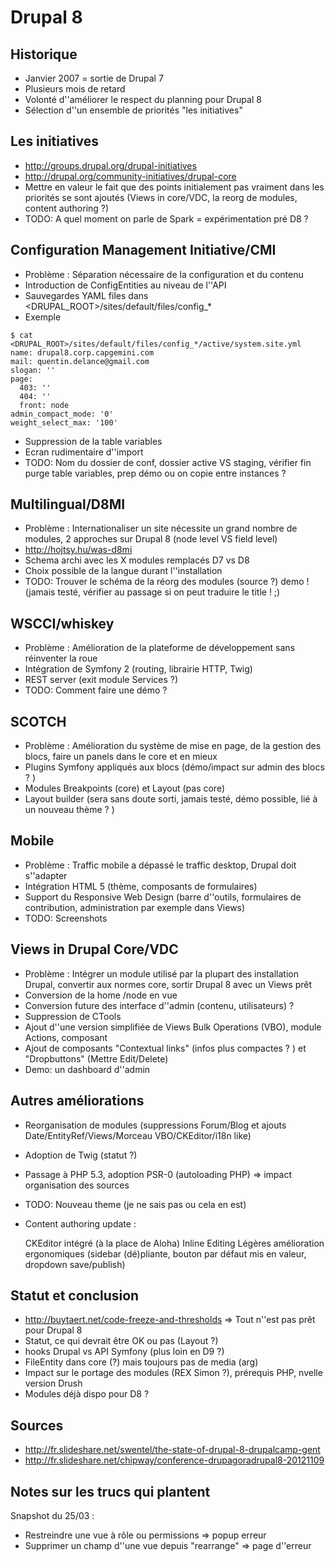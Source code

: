 
Drupal 8
========


Historique
----------

* Janvier 2007 = sortie de Drupal 7
* Plusieurs mois de retard
* Volonté d''améliorer le respect du planning pour Drupal 8
* Sélection d''un ensemble de priorités "les initiatives"


Les initiatives
---------------

* http://groups.drupal.org/drupal-initiatives
* http://drupal.org/community-initiatives/drupal-core
* Mettre en valeur le fait que des points initialement pas vraiment dans les priorités se sont ajoutés (Views in core/VDC, la reorg de modules, content authoring ?)
* TODO: A quel moment on parle de Spark = expérimentation pré D8 ?

Configuration Management Initiative/CMI
---------------------------------------

* Problème : Séparation nécessaire de la configuration et du contenu
* Introduction de ConfigEntities au niveau de l''API
* Sauvegardes YAML files dans <DRUPAL_ROOT>/sites/default/files/config_*
* Exemple
```
$ cat <DRUPAL_ROOT>/sites/default/files/config_*/active/system.site.yml
name: drupal8.corp.capgemini.com
mail: quentin.delance@gmail.com
slogan: ''
page:
  403: ''
  404: ''
  front: node
admin_compact_mode: '0'
weight_select_max: '100'
```
* Suppression de la table variables
* Ecran rudimentaire d''import
* TODO: Nom du dossier de conf, dossier active VS staging, vérifier fin purge table variables, prep démo ou on copie entre instances ?

Multilingual/D8MI
-----------------

* Problème : Internationaliser un site nécessite un grand nombre de modules, 2 approches sur Drupal 8 (node level VS field level)
* http://hojtsy.hu/was-d8mi 
* Schema archi avec les X modules remplacés D7 vs D8
* Choix possible de la langue durant l''installation
* TODO: Trouver le schéma de la réorg des modules (source ?) demo ! (jamais testé, vérifier au passage si on peut traduire le title ! ;)

WSCCI/whiskey
-------------

* Problème : Amélioration de la plateforme de développement sans réinventer la roue
* Intégration de Symfony 2 (routing, librairie HTTP, Twig)
* REST server (exit module Services ?)
* TODO: Comment faire une démo ?

SCOTCH
------

* Problème : Amélioration du système de mise en page, de la gestion des blocs, faire un panels dans le core et en mieux
* Plugins Symfony appliqués aux blocs (démo/impact sur admin des blocs ? )
* Modules Breakpoints (core) et Layout (pas core)
* Layout builder (sera sans doute sorti, jamais testé, démo possible, lié à un nouveau thème ? )

Mobile
------

* Problème : Traffic mobile a dépassé le traffic desktop, Drupal doit s''adapter
* Intégration HTML 5 (thème, composants de formulaires)
* Support du Responsive Web Design (barre d''outils, formulaires de contribution, administration par exemple dans Views)
* TODO: Screenshots

Views in Drupal Core/VDC
------------------------

* Problème : Intégrer un module utilisé par la plupart des installation Drupal, convertir aux normes core, sortir Drupal 8 avec un Views prêt
* Conversion de la home /node en vue
* Conversion future des interface d''admin (contenu, utilisateurs) ?
* Suppression de CTools
* Ajout d''une version simplifiée de Views Bulk Operations (VBO), module Actions, composant 
* Ajout de composants "Contextual links" (infos plus compactes ? ) et "Dropbuttons" (Mettre Edit/Delete)
* Demo: un dashboard d''admin

Autres améliorations
--------------------

* Reorganisation de modules (suppressions Forum/Blog et ajouts Date/EntityRef/Views/Morceau VBO/CKEditor/i18n like)
* Adoption de Twig (statut ?)
* Passage à PHP 5.3, adoption PSR-0 (autoloading PHP) => impact organisation des sources
* TODO: Nouveau theme (je ne sais pas ou cela en est)
* Content authoring update :

    CKEditor intégré (à la place de Aloha)
    Inline Editing
    Légères amélioration ergonomiques (sidebar (dé)pliante, bouton par défaut mis en valeur, dropdown save/publish)

Statut et conclusion
----------

* http://buytaert.net/code-freeze-and-thresholds => Tout n''est pas prêt pour Drupal 8
* Statut, ce qui devrait être OK ou pas (Layout ?)
* hooks Drupal vs API Symfony (plus loin en D9 ?)
* FileEntity dans core (?) mais toujours pas de media (arg)
* Impact sur le portage des modules (REX Simon ?), prérequis PHP, nvelle version Drush
* Modules déjà dispo pour D8 ?

Sources
-------

* http://fr.slideshare.net/swentel/the-state-of-drupal-8-drupalcamp-gent
* http://fr.slideshare.net/chipway/conference-drupagoradrupal8-20121109

Notes sur les trucs qui plantent
--------------------------------

Snapshot du 25/03 : 
* Restreindre une vue à rôle ou permissions => popup erreur
* Supprimer un champ d''une vue depuis "rearrange" => page d''erreur
